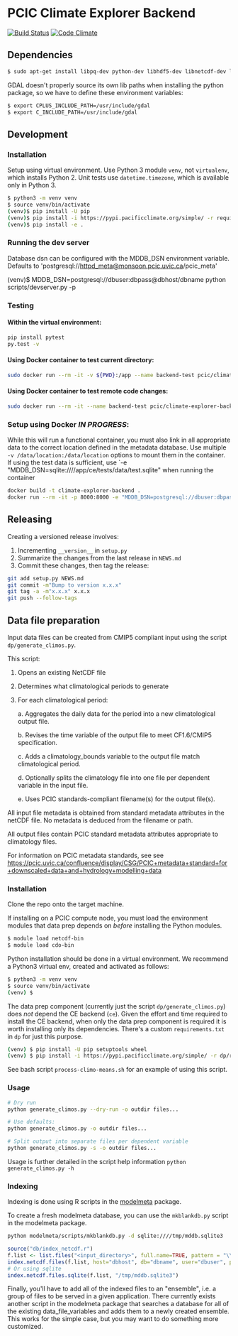 # PCIC Climate Explorer Backend

[![Build Status](https://travis-ci.org/pacificclimate/climate-explorer-backend.svg?branch=master)](https://travis-ci.org/pacificclimate/climate-explorer-backend)
[![Code Climate](https://codeclimate.com/github/pacificclimate/climate-explorer-backend/badges/gpa.svg)](https://codeclimate.com/github/pacificclimate/climate-explorer-backend)

## Dependencies

```bash
$ sudo apt-get install libpq-dev python-dev libhdf5-dev libnetcdf-dev libgdal-dev
```

GDAL doesn't properly source its own lib paths when installing the python package, so we have to define
these environment variables:

```bash
$ export CPLUS_INCLUDE_PATH=/usr/include/gdal
$ export C_INCLUDE_PATH=/usr/include/gdal
```

## Development

### Installation

Setup using virtual environment. 
Use Python 3 module `venv`, not `virtualenv`, which installs Python 2. 
Unit tests use `datetime.timezone`, which is available only in Python 3.

```bash
$ python3 -m venv venv
$ source venv/bin/activate
(venv)$ pip install -U pip
(venv)$ pip install -i https://pypi.pacificclimate.org/simple/ -r requirements.txt
(venv)$ pip install -e .
```

### Running the dev server

Database dsn can be configured with the MDDB_DSN environment variable. Defaults to 'postgresql://httpd_meta@monsoon.pcic.uvic.ca/pcic_meta'

(venv)$ MDDB_DSN=postgresql://dbuser:dbpass@dbhost/dbname python scripts/devserver.py -p <port>

### Testing

#### Within the virtual environment:

```bash
pip install pytest
py.test -v
```

#### Using Docker container to test current directory:

```bash
sudo docker run --rm -it -v ${PWD}:/app --name backend-test pcic/climate-explorer-backend bash -c "pip install pytest; py.test -v ce/tests"
```

#### Using Docker container to test remote code changes:

```bash
sudo docker run --rm -it --name backend-test pcic/climate-explorer-backend bash -c "apt-get update; apt-get install -yq git; git fetch; git checkout <commit-ish>; pip install pytest; py.test -v ce/tests"
```

### Setup using Docker *IN PROGRESS*:

While this will run a functional container, you must also link in all appropriate data to the correct location defined in the metadata database. Use multiple `-v /data/location:/data/location` options to mount them in the container. If using the test data is sufficient, use `-e "MDDB_DSN=sqlite:////app/ce/tests/data/test.sqlite" when running the container

```bash
docker build -t climate-explorer-backend .
docker run --rm -it -p 8000:8000 -e "MDDB_DSN=postgresql://dbuser:dbpass@dbhost/dbname" -v $(pwd):/app --name backend climate-explorer-backend
```

## Releasing

Creating a versioned release involves:

1. Incrementing `__version__` in `setup.py`
2. Summarize the changes from the last release in `NEWS.md`
3. Commit these changes, then tag the release:

  ```bash
git add setup.py NEWS.md
git commit -m"Bump to version x.x.x"
git tag -a -m"x.x.x" x.x.x
git push --follow-tags
  ```
## Data file preparation

Input data files can be created from CMIP5 compliant input using the script `dp/generate_climos.py`.

This script:

1. Opens an existing NetCDF file

2. Determines what climatological periods to generate

3. For each climatological period:

    a. Aggregates the daily data for the period into a new climatological output file.
    
    b. Revises the time variable of the output file to meet CF1.6/CMIP5 specification.
    
    c. Adds a climatology_bounds variable to the output file match climatological period.
    
    d. Optionally splits the climatology file into one file per dependent variable in the input file.
    
    e. Uses PCIC standards-compliant filename(s) for the output file(s).

All input file metadata is obtained from standard metadata attributes in the netCDF file. 
No metadata is deduced from the filename or path.

All output files contain PCIC standard metadata attributes appropriate to climatology files.

For information on PCIC metadata standards, see
see https://pcic.uvic.ca/confluence/display/CSG/PCIC+metadata+standard+for+downscaled+data+and+hydrology+modelling+data 

### Installation

Clone the repo onto the target machine.

If installing on a PCIC compute node, you must load the environment modules that data prep depends on
_before_ installing the Python modules.

```bash
$ module load netcdf-bin
$ module load cdo-bin
```

Python installation should be done in a virtual environment. We recommend a Python3 virtual env, created and activated
as follows:

```bash
$ python3 -m venv venv
$ source venv/bin/activate
(venv) $
```

The data prep component (currently just the script `dp/generate_climos.py`) does _not_ depend the CE backend (`ce`).
Given the effort and time required to install the CE backend, when only the data prep component is required
it is worth installing only its dependencies. There's a custom `requirements.txt` in `dp` for just this purpose.

```bash
(venv) $ pip install -U pip setuptools wheel
(venv) $ pip install -i https://pypi.pacificclimate.org/simple/ -r dp/requirements.txt
```

See bash script `process-climo-means.sh` for an example of using this script.

### Usage

```bash
# Dry run
python generate_climos.py --dry-run -o outdir files...

# Use defaults:
python generate_climos.py -o outdir files...

# Split output into separate files per dependent variable
python generate_climos.py -s -o outdir files...
```

Usage is further detailed in the script help information `python generate_climos.py -h`

### Indexing

Indexing is done using R scripts in the [modelmeta](https://github.com/pacificclimate/modelmeta) package.

To create a fresh modelmeta database, you can use the `mkblankdb.py` script in the modelmeta package.

```bash
python modelmeta/scripts/mkblankdb.py -d sqlite:////tmp/mddb.sqlite3
```

```R
source("db/index_netcdf.r")
f.list <- list.files("<input_directory>", full.name=TRUE, pattern = "\\.nc$", recursive=TRUE)
index.netcdf.files(f.list, host="dbhost", db="dbname", user="dbuser", password="optional")
# Or using sqlite
index.netcdf.files.sqlite(f.list, "/tmp/mddb.sqlite3")
```

Finally, you'll have to add all of the indexed files to an "ensemble", i.e. a group of files to be served in a given application. There currently exists another script in the modelmeta package that searches a database for all of the existing data_file_variables and adds them to a newly created ensemble. This works for the simple case, but you may want to do something more customized.

